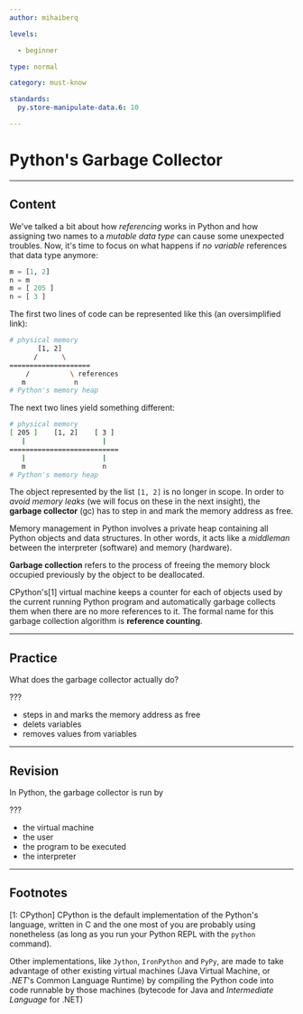 ```yaml
---
author: mihaiberq

levels:

  - beginner

type: normal

category: must-know

standards:
  py.store-manipulate-data.6: 10

---
```


# Python's Garbage Collector

---
## Content

We've talked a bit about how *referencing* works in Python and how assigning two names to a *mutable data type* can cause some unexpected troubles. Now, it's time to focus on what happens if *no variable* references that data type anymore:
```python
m = [1, 2]
n = m
m = [ 205 ]
n = [ 3 ]
```
The first two lines of code can be represented like this (an oversimplified link):
```bash
# physical memory
       [1, 2]
      /      \
====================
    /          \ references
   m            n
# Python's memory heap
```
The next two lines yield something different:
```bash
# physical memory
[ 205 ]    [1, 2]    [ 3 ]
   |                   |
===========================
   |                   |
   m                   n
# Python's memory heap
```
The object represented by the list `[1, 2]` is no longer in scope. In order to *avoid memory leaks* (we will focus on these in the next insight), the **garbage collector** (gc) has to step in and mark the memory address as free.

Memory management in Python involves a private heap containing all Python objects and data structures. In other words, it acts like a *middleman* between the interpreter (software) and memory (hardware).

**Garbage collection** refers to the process of freeing the memory block occupied previously by the object to be deallocated.  

CPython's[1] virtual machine keeps a counter for each of objects used by the current running Python program and automatically garbage collects them when there are no more references to it. The formal name for this garbage collection algorithm is **reference counting**.

---
## Practice

What does the garbage collector actually do?

???

* steps in and marks the memory address as free
* delets variables
* removes values from variables

---
## Revision

In Python, the garbage collector is run by

???


* the virtual machine
* the user
* the program to be executed
* the interpreter

---
## Footnotes
[1: CPython]
CPython is the default implementation of the Python's language, written in C and the one most of you are probably using nonetheless (as long as you run your Python REPL with the `python` command).

Other implementations, like `Jython`, `IronPython` and `PyPy`, are made to take advantage of other existing virtual machines (Java Virtual Machine, or *.NET*'s Common Language Runtime) by compiling the Python code into code runnable by those machines (bytecode for Java and *Intermediate Language* for .NET)
